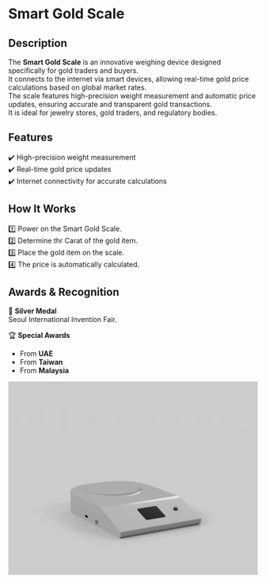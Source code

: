 # Smart Gold Scale  

## Description  
The **Smart Gold Scale** is an innovative weighing device designed specifically for gold traders and buyers.  
It connects to the internet via smart devices, allowing real-time gold price calculations based on global market rates.  
The scale features high-precision weight measurement and automatic price updates, ensuring accurate and transparent gold transactions.  
It is ideal for jewelry stores, gold traders, and regulatory bodies.  

## Features  
✔️ High-precision weight measurement  
✔️ Real-time gold price updates  
✔️ Internet connectivity for accurate calculations  

## How It Works  
1️⃣ Power on the Smart Gold Scale.  
2️⃣ Determine thr Carat of the gold item.  
3️⃣ Place the gold item on the scale.                            
4️⃣ The price is automatically calculated.  

## Awards & Recognition  

🏅 **Silver Medal**  
   Seoul International Invention Fair.  

🏆 **Special Awards**  
   - From **UAE**  
   - From **Taiwan**  
   - From **Malaysia**  

![Smart Gold Scale](IMG_8925.jpeg)
